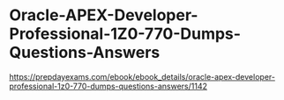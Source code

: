 # Oracle-APEX-Developer-Professional-1Z0-770-Dumps-Questions-Answers
https://prepdayexams.com/ebook/ebook_details/oracle-apex-developer-professional-1z0-770-dumps-questions-answers/1142
